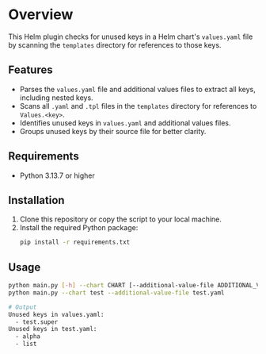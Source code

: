 # Overview

This Helm plugin checks for unused keys in a Helm chart's `values.yaml` file by scanning the `templates` directory for references to those keys.

## Features
- Parses the `values.yaml` file and additional values files to extract all keys, including nested keys.
- Scans all `.yaml` and `.tpl` files in the `templates` directory for references to `Values.<key>`.
- Identifies unused keys in `values.yaml` and additional values files.
- Groups unused keys by their source file for better clarity.

## Requirements
- Python 3.13.7 or higher

## Installation
1. Clone this repository or copy the script to your local machine.
2. Install the required Python package:
   ```bash
   pip install -r requirements.txt
   ```

## Usage
```bash
python main.py [-h] --chart CHART [--additional-value-file ADDITIONAL_VALUE_FILE]
python main.py --chart test --additional-value-file test.yaml

# Output
Unused keys in values.yaml:
  - test.super
Unused keys in test.yaml:
  - alpha
  - list
```

